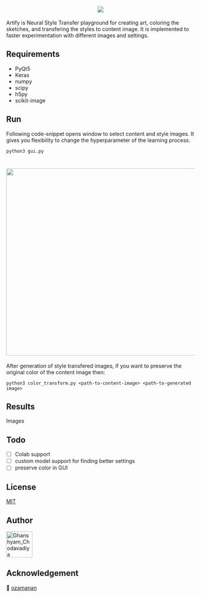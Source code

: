 <h1 align="center">
  <img src="https://github.com/CG1507/style-transfer/blob/master/images/logo.png"/>
</h1>

Artify is Neural Style Transfer playground for creating art, coloring the sketches, and transfering the styles to content image. It is implemented to faster experimentation with different images and settings.

## Requirements
* PyQt5
* Keras
* numpy
* scipy
* h5py
* scikit-image

## Run

Following code-snippet opens window to select content and style images. It gives you flexibility to change the hyperparameter of the learning process.
```
python3 gui.py
```

<h1 align="center">
  <img src="https://github.com/CG1507/style-transfer/blob/master/images/demo.gif" width="900" height="500" />
</h1>

After generation of style transfered images, if you want to preserve the original color of the content image then:
```
python3 color_transform.py <path-to-content-image> <path-to-generated image>
```

## Results

Images

## Todo

- [ ] Colab support
- [ ] custom model support for finding better settings
- [ ] preserve color in GUI

## License
[MIT](https://choosealicense.com/licenses/mit/)

## Author

[<img src="https://avatars3.githubusercontent.com/u/24426731?s=460&v=4" width="70" height="70" alt="Ghanshyam_Chodavadiya">](https://github.com/CG1507)

## Acknowledgement

:green_heart: [ozamanan](https://github.com/ozamanan/Neural-Style-Transfer)
